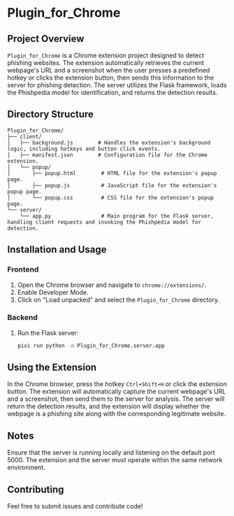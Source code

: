 # Plugin_for_Chrome

## Project Overview

`Plugin_for_Chrome` is a Chrome extension project designed to detect phishing websites. 
The extension automatically retrieves the current webpage's URL and a screenshot when the user presses a predefined hotkey or clicks the extension button, then sends this information to the server for phishing detection. The server utilizes the Flask framework, loads the Phishpedia model for identification, and returns the detection results.

## Directory Structure

```
Plugin_for_Chrome/
├── client/
│   ├── background.js        # Handles the extension's background logic, including hotkeys and button click events.
│   ├── manifest.json        # Configuration file for the Chrome extension.
│   └── popup/
│       ├── popup.html        # HTML file for the extension's popup page.
│       ├── popup.js          # JavaScript file for the extension's popup page.
│       └── popup.css         # CSS file for the extension's popup page.
└── server/
    └── app.py                # Main program for the Flask server, handling client requests and invoking the Phishpedia model for detection.
```

## Installation and Usage

### Frontend

1. Open the Chrome browser and navigate to `chrome://extensions/`.
2. Enable Developer Mode.
3. Click on "Load unpacked" and select the `Plugin_for_Chrome` directory.

### Backend

1. Run the Flask server:
    ```bash
    pixi run python -m Plugin_for_Chrome.server.app
    ```
## Using the Extension

In the Chrome browser, press the hotkey `Ctrl+Shift+H` or click the extension button.
The extension will automatically capture the current webpage's URL and a screenshot, then send them to the server for analysis.
The server will return the detection results, and the extension will display whether the webpage is a phishing site along with the corresponding legitimate website.

## Notes

Ensure that the server is running locally and listening on the default port 5000.
The extension and the server must operate within the same network environment.

## Contributing

Feel free to submit issues and contribute code!

